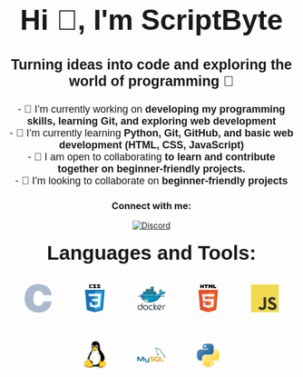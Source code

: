 <h1 align="center" style="font-family: Arial, sans-serif; font-size: 50px;">Hi 👋, I'm ScriptByte</h1>
<h3 align="center" style="font-family: Arial, sans-serif; font-size: 25px;">Turning ideas into code and exploring the world of programming 🌱</h3>

<p align="center" style="font-family: Arial, sans-serif; font-size: 18px;">
- 🔭 I’m currently working on <b>developing my programming skills, learning Git, and exploring web development</b><br>
- 🌱 I’m currently learning <b>Python, Git, GitHub, and basic web development (HTML, CSS, JavaScript)</b><br>
- 🤝 I am open to collaborating <b>to learn and contribute together on beginner-friendly projects.</b><br>
- 👯 I’m looking to collaborate on <b>beginner-friendly projects</b>
</p>

<h3 align="center" font-family: Copperplate, Papyrus, fantasy; font-size: 32px; margin-top:20px;">Connect with me:</h3>
<p align="center">
  <a href="https://discord.com/users/1209536155700174878" target="_blank">
    <img src="https://raw.githubusercontent.com/rahuldkjain/github-profile-readme-generator/master/src/images/icons/Social/discord.svg" alt="Discord" width="80" height="50" />
  </a>
</p>
<h3 align="center" style="font-family: Arial, sans-serif; font-size: 35px; margin-top:20px;">Languages and Tools:</h3>
<p align="center" style="display: flex; justify-content: center; flex-wrap: wrap; gap: 50px;">
  <img src="https://raw.githubusercontent.com/devicons/devicon/master/icons/c/c-original.svg" alt="c" width="50" height="50" />
  <img src="https://raw.githubusercontent.com/devicons/devicon/master/icons/css3/css3-original-wordmark.svg" alt="css3" width="50" height="50" />
  <img src="https://raw.githubusercontent.com/devicons/devicon/master/icons/docker/docker-original-wordmark.svg" alt="docker" width="50" height="50" />
  <img src="https://raw.githubusercontent.com/devicons/devicon/master/icons/html5/html5-original-wordmark.svg" alt="html5" width="50" height="50" />
  <img src="https://raw.githubusercontent.com/devicons/devicon/master/icons/javascript/javascript-original.svg" alt="javascript" width="50" height="50" />
  <img src="https://raw.githubusercontent.com/devicons/devicon/master/icons/linux/linux-original.svg" alt="linux" width="50" height="50" />
  <img src="https://raw.githubusercontent.com/devicons/devicon/master/icons/mysql/mysql-original-wordmark.svg" alt="mysql" width="50" height="50" />
  <img src="https://raw.githubusercontent.com/devicons/devicon/master/icons/python/python-original.svg" alt="python" width="50" height="50" />
</p>

</p>
